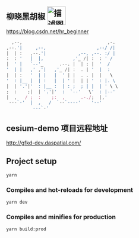 ## 柳晓黑胡椒 <img src="https://profile-avatar.csdnimg.cn/0b75e2e590014770956b95dd23ef9a41_hr_beginner.jpg!1" width="50" height="50" alt="描述图片的文字" style="position:relative;top:15px">
https://blog.csdn.net/hr_beginner

```javascript                                                                              
  ,--,                                ,-.  
,--.'|     ,--,                   ,--/ /|  
|  | :   ,--.'|            ,--, ,--. :/ |  
:  : '   |  |,           ,'_ /| :  : ' /   
|  ' |   `--'_      .--. |  | : |  '  /    
'  | |   ,' ,'|   ,'_ /| :  . | '  |  :    
|  | :   '  | |   |  ' | |  . . |  |   \   
'  : |__ |  | :   |  | ' |  | | '  : |. \  
|  | '.'|'  : |__ :  | : ;  ; | |  | ' \ \ 
;  :    ;|  | '.'|'  :  `--'   \'  : |--'  
|  ,   / ;  :    ;:  ,      .-./;  |,'     
 ---`-'  |  ,   /  `--`----'    '--'       
          ---`-'                                                                
```
## cesium-demo 项目远程地址
http://gfkd-dev.daspatial.com/

## Project setup
```
yarn
```

### Compiles and hot-reloads for development
```
yarn dev
```

### Compiles and minifies for production
```
yarn build:prod
```

